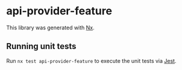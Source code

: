 # api-provider-feature

This library was generated with [Nx](https://nx.dev).

## Running unit tests

Run `nx test api-provider-feature` to execute the unit tests via [Jest](https://jestjs.io).
